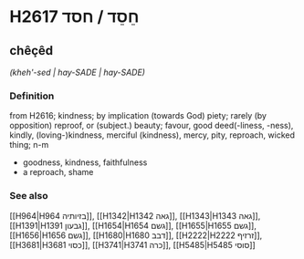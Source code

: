 # H2617 חֵסֵד / חסד

## chêçêd

_(kheh'-sed | hay-SADE | hay-SADE)_

### Definition

from H2616; kindness; by implication (towards God) piety; rarely (by opposition) reproof, or (subject.) beauty; favour, good deed(-liness, -ness), kindly, (loving-)kindness, merciful (kindness), mercy, pity, reproach, wicked thing; n-m

- goodness, kindness, faithfulness
- a reproach, shame

### See also

[[H964|H964 בזיותיה]], [[H1342|H1342 גאה]], [[H1343|H1343 גאה]], [[H1391|H1391 גבעון]], [[H1654|H1654 גשם]], [[H1655|H1655 גשם]], [[H1656|H1656 גשם]], [[H1680|H1680 דבב]], [[H2222|H2222 זרזיף]], [[H3681|H3681 כסוי]], [[H3741|H3741 כרה]], [[H5485|H5485 סוסי]]
